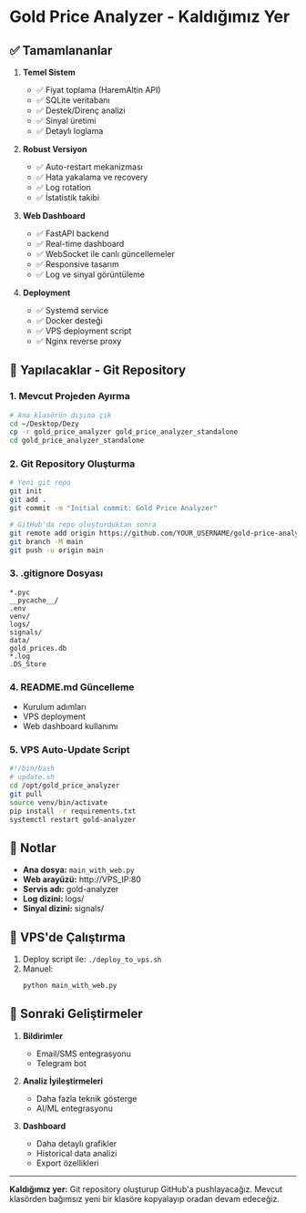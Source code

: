 # Gold Price Analyzer - Kaldığımız Yer

## ✅ Tamamlananlar

1. **Temel Sistem**
   - ✅ Fiyat toplama (HaremAltin API)
   - ✅ SQLite veritabanı
   - ✅ Destek/Direnç analizi
   - ✅ Sinyal üretimi
   - ✅ Detaylı loglama

2. **Robust Versiyon**
   - ✅ Auto-restart mekanizması
   - ✅ Hata yakalama ve recovery
   - ✅ Log rotation
   - ✅ İstatistik takibi

3. **Web Dashboard**
   - ✅ FastAPI backend
   - ✅ Real-time dashboard
   - ✅ WebSocket ile canlı güncellemeler
   - ✅ Responsive tasarım
   - ✅ Log ve sinyal görüntüleme

4. **Deployment**
   - ✅ Systemd service
   - ✅ Docker desteği
   - ✅ VPS deployment script
   - ✅ Nginx reverse proxy

## 🔄 Yapılacaklar - Git Repository

### 1. Mevcut Projeden Ayırma
```bash
# Ana klasörün dışına çık
cd ~/Desktop/Dezy
cp -r gold_price_analyzer gold_price_analyzer_standalone
cd gold_price_analyzer_standalone
```

### 2. Git Repository Oluşturma
```bash
# Yeni git repo
git init
git add .
git commit -m "Initial commit: Gold Price Analyzer"

# GitHub'da repo oluşturduktan sonra
git remote add origin https://github.com/YOUR_USERNAME/gold-price-analyzer.git
git branch -M main
git push -u origin main
```

### 3. .gitignore Dosyası
```
*.pyc
__pycache__/
.env
venv/
logs/
signals/
data/
gold_prices.db
*.log
.DS_Store
```

### 4. README.md Güncelleme
- Kurulum adımları
- VPS deployment
- Web dashboard kullanımı

### 5. VPS Auto-Update Script
```bash
#!/bin/bash
# update.sh
cd /opt/gold_price_analyzer
git pull
source venv/bin/activate
pip install -r requirements.txt
systemctl restart gold-analyzer
```

## 📝 Notlar

- **Ana dosya:** `main_with_web.py`
- **Web arayüzü:** http://VPS_IP:80
- **Servis adı:** gold-analyzer
- **Log dizini:** logs/
- **Sinyal dizini:** signals/

## 🚀 VPS'de Çalıştırma

1. Deploy script ile: `./deploy_to_vps.sh`
2. Manuel: 
   ```bash
   python main_with_web.py
   ```

## 🔧 Sonraki Geliştirmeler

1. **Bildirimler**
   - Email/SMS entegrasyonu
   - Telegram bot

2. **Analiz İyileştirmeleri**
   - Daha fazla teknik gösterge
   - AI/ML entegrasyonu

3. **Dashboard**
   - Daha detaylı grafikler
   - Historical data analizi
   - Export özellikleri

---

**Kaldığımız yer:** Git repository oluşturup GitHub'a pushlayacağız. 
Mevcut klasörden bağımsız yeni bir klasöre kopyalayıp oradan devam edeceğiz.